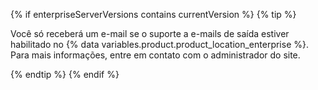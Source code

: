 {% if enterpriseServerVersions contains currentVersion %}
  {% tip %}

  Você só receberá um e-mail se o suporte a e-mails de saída estiver habilitado no {% data variables.product.product_location_enterprise %}. Para mais informações, entre em contato com o administrador do site.

  {% endtip %}
{% endif %}
